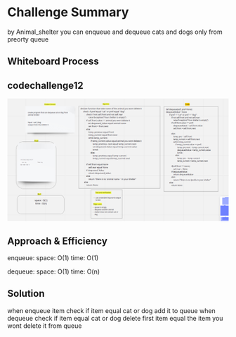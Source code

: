 # Challenge Summary

by Animal_shelter you can enqueue and dequeue cats and dogs only from preorty queue

## Whiteboard Process

## codechallenge12

![](codechallenge12.png)

## Approach & Efficiency

enqueue:
space: O(1)
time: O(1)

dequeue:
space: O(1)
time: O(n)

## Solution

when enqueue item check if item equal cat or dog add it to queue
when dequeue check if item equal cat or dog delete first item equal the item you wont delete it from queue
